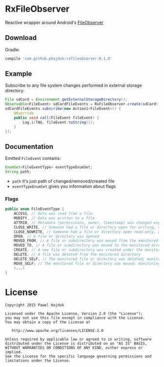 # RxFileObserver


Reactive wrapper around Android's [FileObserver][1]

## Download

Gradle:
```groovy
compile 'com.github.phajduk:rxfileobserver:0.1.0'
```

## Example
Subscribe to any file system changes performed in external storage directory:

```java
File sdCard = Environment.getExternalStorageDirectory();
Observable<FileEvent> sdCardFileEvents = RxFileObserver.create(sdCard);
sdCardFileEvents.subscribe(new Action1<FileEvent>() {
    @Override
    public void call(FileEvent fileEvent) {
        Log.i(TAG, fileEvent.toString());
    }
});
````

## Documentation
Emitted `FileEvent` contains:
```java
EnumSet<FileEventType> eventTypeEnumSet;
String path;
```
- `path` it's just path of changed/removed/created file
- `eventTypeEnumSet` gives you information about flags

### Flags
```java
public enum FileEventType {
    ACCESS, // Data was read from a file
    MODIFY, // Data was written to a file
    ATTRIB, // Metadata (permissions, owner, timestamp) was changed explicitly
    CLOSE_WRITE, // Someone had a file or directory open for writing, and closed it
    CLOSE_NOWRITE, // Someone had a file or directory open read-only, and closed it
    OPEN, // A file or directory was opened
    MOVED_FROM, // A file or subdirectory was moved from the monitored directory
    MOVED_TO, // A file or subdirectory was moved to the monitored directory
    CREATE, // A new file or subdirectory was created under the monitored directory
    DELETE, // A file was deleted from the monitored directory
    DELETE_SELF, // The monitored file or directory was deleted; monitoring effectively stops
    MOVE_SELF; // The monitored file or directory was moved; monitoring continues
    (...)
}
```
# License


    Copyright 2015 Pawel Hajduk

    Licensed under the Apache License, Version 2.0 (the "License");
    you may not use this file except in compliance with the License.
    You may obtain a copy of the License at

       http://www.apache.org/licenses/LICENSE-2.0

    Unless required by applicable law or agreed to in writing, software
    distributed under the License is distributed on an "AS IS" BASIS,
    WITHOUT WARRANTIES OR CONDITIONS OF ANY KIND, either express or implied.
    See the License for the specific language governing permissions and
    limitations under the License.


 [1]: http://developer.android.com/reference/android/os/FileObserver.html